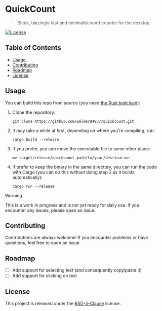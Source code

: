 # QuickCount

> Sleek, blazingly fast and minimalist word counter for the desktop.

[![License](https://img.shields.io/badge/license-BSD--3--Clause-blue.svg)](LICENSE.md)

## Table of Contents

- [Usage](#usage)
- [Contributing](#contributing)
- [Roadmap](#roadmap)
- [License](#license)

## Usage

You can build this repo from source (you need [the Rust toolchain](https://rustup.rs)):

1. Clone the repository:
    ```console
    git clone https://github.com/walker84837/quickcount.git
    ```
2. It may take a while at first, depending on where you're compiling, run:
    ```console
    cargo build --release
    ```
3. If you prefer, you can move the executable file to some other place:
    ```console
    mv target/release/quickcount path/to/your/destination
    ```
4. If prefer to keep the binary in the same directory, you can run the code with Cargo (you can do this without doing step 2 as it builds automatically):
    ```console
    cargo run --release
    ```

> [!WARNING]
> This is a work in progress and is not yet ready for daily use.
> If you encounter any issues, please open an issue.

## Contributing

Contributions are always welcome!
If you encounter problems or have questions, feel free to open an issue.

## Roadmap

- [ ] Add support for selecting text (and consequently copy/paste it)
- [ ] Add support for clicking on text

## License

This project is released under the [BSD-3-Clause](LICENSE.md) license.
